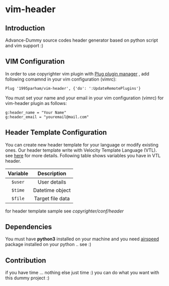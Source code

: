 # vim-header
## Introduction
Advance-Dummy source codes header generator based on python script and vim support :)

## VIM Configuration
In order to use copyrighter vim plugin with
[Plug plugin manager](https://github.com/junegunn/vim-plug)
, add following comamnd in your vim configuration (vimrc):

```viml
Plug '1995parham/vim-header', {'do': ':UpdateRemotePlugins'}
```

You must set your name and your email in your vim configuration (vimrc)
for vim-header plugin as follows:

```viml
g:header_name = "Your Name"
g:header_email = "youremail@mail.com"
```

## Header Template Configuration
You can create new header template for your language
or modify existing ones. Our header template write with
Velocity Template Language (VTL). see
[here](http://velocity.apache.org/engine/devel/user-guide.html)
for more details. Following table shows variables you have in
VTL header.

| Variable      | Description     |
|:-------------:|:---------------:|
| `$user`       | User details    |
| `$time`       | Datetime object |
| `$file`       | Target file data|

for header template sample see *copyrighter/conf/header*

## Dependencies
You must have **python3** installed on your machine and you need
[airspeed](https://github.com/purcell/airspeed)
package installed on your python .. see :)

## Contribution
if you have time ... nothing else just time :) you can do what
you want with this dummy project :)
